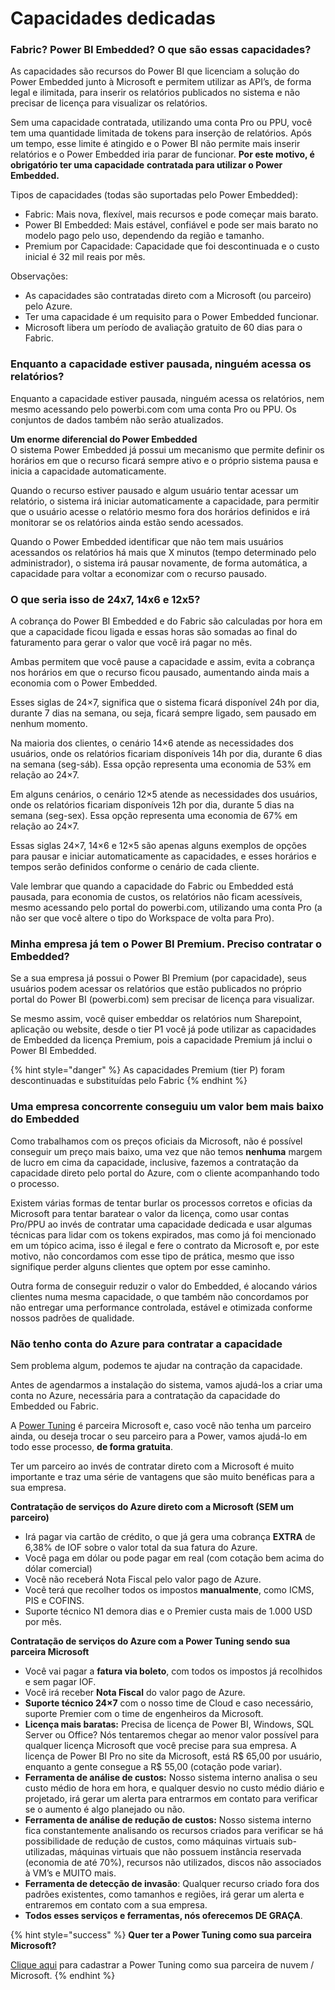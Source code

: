 # Capacidades dedicadas

### Fabric? Power BI Embedded? O que são essas capacidades?

As capacidades são recursos do Power BI que licenciam a solução do Power Embedded junto à Microsoft e permitem utilizar as API’s, de forma legal e ilimitada, para inserir os relatórios publicados no sistema e não precisar de licença para visualizar os relatórios.

Sem uma capacidade contratada, utilizando uma conta Pro ou PPU, você tem uma quantidade limitada de tokens para inserção de relatórios. Após um tempo, esse limite é atingido e o Power BI não permite mais inserir relatórios e o Power Embedded iria parar de funcionar. **Por este motivo, é obrigatório ter uma capacidade** **contratada para utilizar o Power Embedded.**



Tipos de capacidades (todas são suportadas pelo Power Embedded):

* Fabric: Mais nova, flexível, mais recursos e pode começar mais barato.
* Power BI Embedded: Mais estável, confiável e pode ser mais barato no modelo pago pelo uso, dependendo da região e tamanho.
* Premium por Capacidade: Capacidade que foi descontinuada e o custo inicial é 32 mil reais por mês.



Observações:

* As capacidades são contratadas direto com a Microsoft (ou parceiro) pelo Azure.
* Ter uma capacidade é um requisito para o Power Embedded funcionar.
* Microsoft libera um período de avaliação gratuito de 60 dias para o Fabric.



### Enquanto a capacidade estiver pausada, ninguém acessa os relatórios?

Enquanto a capacidade estiver pausada, ninguém acessa os relatórios, nem mesmo acessando pelo powerbi.com com uma conta Pro ou PPU. Os conjuntos de dados também não serão atualizados.

**Um enorme diferencial do Power Embedded**\
O sistema Power Embedded já possui um mecanismo que permite definir os horários em que o recurso ficará sempre ativo e o próprio sistema pausa e inicia a capacidade automaticamente.

Quando o recurso estiver pausado e algum usuário tentar acessar um relatório, o sistema irá iniciar automaticamente a capacidade, para permitir que o usuário acesse o relatório mesmo fora dos horários definidos e irá monitorar se os relatórios ainda estão sendo acessados.

Quando o Power Embedded identificar que não tem mais usuários acessandos os relatórios há mais que X minutos (tempo determinado pelo administrador), o sistema irá pausar novamente, de forma automática, a capacidade para voltar a economizar com o recurso pausado.



### O que seria isso de 24x7, 14x6 e 12x5?

A cobrança do Power BI Embedded e do Fabric são calculadas por hora em que a capacidade ficou ligada e essas horas são somadas ao final do faturamento para gerar o valor que você irá pagar no mês.

Ambas permitem que você pause a capacidade e assim, evita a cobrança nos horários em que o recurso ficou pausado, aumentando ainda mais a economia com o Power Embedded.

Esses siglas de 24×7, significa que o sistema ficará disponível 24h por dia, durante 7 dias na semana, ou seja, ficará sempre ligado, sem pausado em nenhum momento.

Na maioria dos clientes, o cenário 14×6 atende as necessidades dos usuários, onde os relatórios ficariam disponíveis 14h por dia, durante 6 dias na semana (seg-sáb). Essa opção representa uma economia de 53% em relação ao 24×7.

Em alguns cenários, o cenário 12×5 atende as necessidades dos usuários, onde os relatórios ficariam disponíveis 12h por dia, durante 5 dias na semana (seg-sex). Essa opção representa uma economia de 67% em relação ao 24×7.

Essas siglas 24×7, 14×6 e 12×5 são apenas alguns exemplos de opções para pausar e iniciar automaticamente as capacidades, e esses horários e tempos serão definidos conforme o cenário de cada cliente.

Vale lembrar que quando a capacidade do Fabric ou Embedded está pausada, para economia de custos, os relatórios não ficam acessíveis, mesmo acessando pelo portal do powerbi.com, utilizando uma conta Pro (a não ser que você altere o tipo do Workspace de volta para Pro).



### Minha empresa já tem o Power BI Premium. Preciso contratar o Embedded?

Se a sua empresa já possui o Power BI Premium (por capacidade), seus usuários podem acessar os relatórios que estão publicados no próprio portal do Power BI (powerbi.com) sem precisar de licença para visualizar.

Se mesmo assim, você quiser embeddar os relatórios num Sharepoint, aplicação ou website, desde o tier P1 você já pode utilizar as capacidades de Embedded da licença Premium, pois a capacidade Premium já inclui o Power BI Embedded.

{% hint style="danger" %}
As capacidades Premium (tier P) foram descontinuadas e substituídas pelo Fabric
{% endhint %}



### Uma empresa concorrente conseguiu um valor bem mais baixo do Embedded

Como trabalhamos com os preços oficiais da Microsoft, não é possível conseguir um preço mais baixo, uma vez que não temos **nenhuma** margem de lucro em cima da capacidade, inclusive, fazemos a contratação da capacidade direto pelo portal do Azure, com o cliente acompanhando todo o processo.

Existem várias formas de tentar burlar os processos corretos e oficias da Microsoft para tentar baratear o valor da licença, como usar contas Pro/PPU ao invés de contratar uma capacidade dedicada e usar algumas técnicas para lidar com os tokens expirados, mas como já foi mencionado em um tópico acima, isso é ilegal e fere o contrato da Microsoft e, por este motivo, não concordamos com esse tipo de prática, mesmo que isso signifique perder alguns clientes que optem por esse caminho.

Outra forma de conseguir reduzir o valor do Embedded, é alocando vários clientes numa mesma capacidade, o que também não concordamos por não entregar uma performance controlada, estável e otimizada conforme nossos padrões de qualidade.



### Não tenho conta do Azure para contratar a capacidade

Sem problema algum, podemos te ajudar na contração da capacidade.

Antes de agendarmos a instalação do sistema, vamos ajudá-los a criar uma conta no Azure, necessária para a contratação da capacidade do Embedded ou Fabric.

A [Power Tuning](https://powertuning.com.br/) é parceira Microsoft e, caso você não tenha um parceiro ainda, ou deseja trocar o seu parceiro para a Power, vamos ajudá-lo em todo esse processo, **de forma gratuita**.

Ter um parceiro ao invés de contratar direto com a Microsoft é muito importante e traz uma série de vantagens que são muito benéficas para a sua empresa.

**Contratação de serviços do Azure direto com a Microsoft (SEM um parceiro)**

* Irá pagar via cartão de crédito, o que já gera uma cobrança **EXTRA** de 6,38% de IOF sobre o valor total da sua fatura do Azure.
* Você paga em dólar ou pode pagar em real (com cotação bem acima do dólar comercial)
* Você não receberá Nota Fiscal pelo valor pago de Azure.
* Você terá que recolher todos os impostos **manualmente**, como ICMS, PIS e COFINS.
* Suporte técnico N1 demora dias e o Premier custa mais de 1.000 USD por mês.

**Contratação de serviços do Azure com a Power Tuning sendo sua parceira Microsoft**

* Você vai pagar a **fatura via boleto**, com todos os impostos já recolhidos e sem pagar IOF.
* Você irá receber **Nota Fiscal** do valor pago de Azure.
* **Suporte técnico 24×7** com o nosso time de Cloud e caso necessário, suporte Premier com o time de engenheiros da Microsoft.
* **Licença mais baratas:** Precisa de licença de Power BI, Windows, SQL Server ou Office? Nós tentaremos chegar ao menor valor possível para qualquer licença Microsoft que você precise para sua empresa. A licença de Power BI Pro no site da Microsoft, está R$ 65,00 por usuário, enquanto a gente consegue a R$ 55,00 (cotação pode variar).
* **Ferramenta de análise de custos:** Nosso sistema interno analisa o seu custo médio de hora em hora, e qualquer desvio no custo médio diário e projetado, irá gerar um alerta para entrarmos em contato para verificar se o aumento é algo planejado ou não.
* **Ferramenta de análise de redução de custos:** Nosso sistema interno fica constantemente analisando os recursos criados para verificar se há possibilidade de redução de custos, como máquinas virtuais sub-utilizadas, máquinas virtuais que não possuem instância reservada (economia de até 70%), recursos não utilizados, discos não associados à VM’s e MUITO mais.
* **Ferramenta de detecção de invasão**: Qualquer recurso criado fora dos padrões existentes, como tamanhos e regiões, irá gerar um alerta e entraremos em contato com a sua empresa.
* **Todos esses serviços e ferramentas, nós oferecemos DE GRAÇA**.



{% hint style="success" %}
**Quer ter a Power Tuning como sua parceira Microsoft?**

[Clique aqui](https://powertuning.com.br/parceria-azure) para cadastrar a Power Tuning como sua parceira de nuvem / Microsoft.
{% endhint %}
